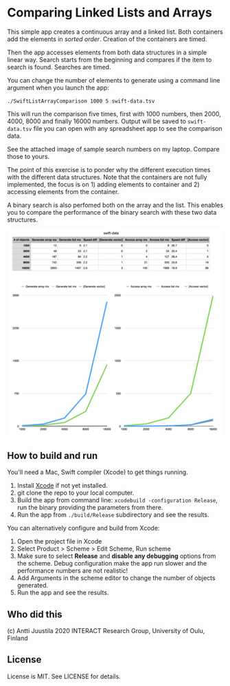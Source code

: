# Comparing Linked Lists and Arrays

This simple app creates a continuous array and a linked list. Both containers add the elements in *sorted order*. Creation of the containers are timed.

Then the app accesses  elements from both data structures in a simple linear way. Search starts from the beginning and compares if the item to search is found. Searches are timed. 

You can change the number of elements to generate using a command line argument when  you launch the app:

```
./SwiftListArrayComparison 1000 5 swift-data.tsv
```

This will run the comparison five times, first with 1000 numbers, then 2000, 4000, 8000 and finally 16000 numbers. Output will be saved to `swift-data.tsv` file you can open with any spreadsheet app to see the comparison data.

See the attached image of sample search numbers on my laptop. Compare those to yours.

The point of this exercise is to ponder why the different execution times with the different data structures. Note that the containers are not fully implemented, the focus is on 1) adding elements to container and 2) accessing elements from the container.

A binary search is also perfomed both on the array and the list. This enables you to compare the performance of the binary search with these two data structures.

![Sample image of execution times](SwiftListArrayComparison.png)


## How to build and run

You'll need a Mac, Swift compiler (Xcode) to get things running.

1. Install [Xcode](https://developer.apple.com/xcode/) if not yet installed.
1. git clone the repo to your local computer.
1. Build the app from command line: `xcodebuild -configuration Release`, run the binary providing the parameters from there.
1. Run the app from `./build/Release` subdirectory and see the results.

You can alternatively configure and build from Xcode:

1. Open the project file in Xcode 
1. Select Product > Scheme > Edit Scheme, Run scheme
1. Make sure to select **Release** and **disable any debugging** options from the scheme. Debug configuration make the app run slower and the performance numbers are not realistic!
1. Add Arguments in the scheme editor to change the number of objects generated.
1. Run the app and see the results.

## Who did this

(c) Antti Juustila 2020
INTERACT Research Group, University of Oulu, Finland

## License

License is MIT. See LICENSE for details.

